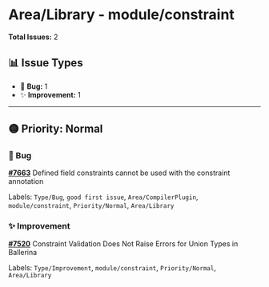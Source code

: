 # Area/Library - module/constraint

**Total Issues:** 2

## 📊 Issue Types

- 🐛 **Bug:** 1
- ✨ **Improvement:** 1

---

## 🟡 Priority: Normal

### 🐛 Bug

**[#7663](https://github.com/ballerina-platform/ballerina-library/issues/7663)** Defined field constraints cannot be used with the constraint annotation

Labels: `Type/Bug`, `good first issue`, `Area/CompilerPlugin`, `module/constraint`, `Priority/Normal`, `Area/Library`

### ✨ Improvement

**[#7520](https://github.com/ballerina-platform/ballerina-library/issues/7520)** Constraint Validation Does Not Raise Errors for Union Types in Ballerina

Labels: `Type/Improvement`, `module/constraint`, `Priority/Normal`, `Area/Library`

